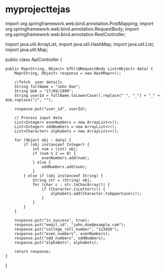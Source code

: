 # myprojecttejas
import org.springframework.web.bind.annotation.PostMapping;
import org.springframework.web.bind.annotation.RequestBody;
import org.springframework.web.bind.annotation.RestController;

import java.util.ArrayList;
import java.util.HashMap;
import java.util.List;
import java.util.Map;

public class ApiController {

 

    public Map<String, Object> bfhl(@RequestBody List<Object> data) {
        Map<String, Object> response = new HashMap<>();

        //fetch  user details
        String fullName = "John Doe";
        String dob = "17/09/1999";
        String userId = fullName.toLowerCase().replace(" ", "_") + "_" + dob.replace("/", "");

        response.put("user_id", userId);

        // Process input data
        List<Integer> evenNumbers = new ArrayList<>();
        List<Integer> oddNumbers = new ArrayList<>();
        List<Character> alphabets = new ArrayList<>();

        for (Object obj : data) {
            if (obj instanceof Integer) {
                int num = (int) obj;
                if (num % 2 == 0) {
                    evenNumbers.add(num);
                } else {
                    oddNumbers.add(num);
                }
            } else if (obj instanceof String) {
                String str = (String) obj;
                for (char c : str.toCharArray()) {
                    if (Character.isLetter(c)) {
                        alphabets.add(Character.toUpperCase(c));
                    }
                }
            }
        }

        response.put("is_success", true);
        response.put("email_id", "john.doe@example.com");
        response.put("college_roll_number", "123456");
        response.put("even_numbers", evenNumbers);
        response.put("odd_numbers", oddNumbers);
        response.put("alphabets", alphabets);

        return response;
    }
}
